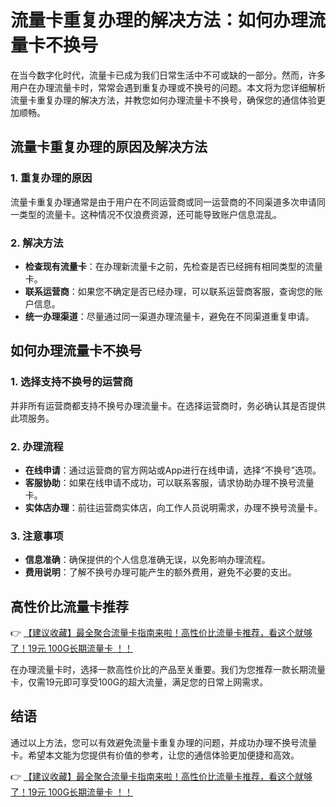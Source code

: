 # 流量卡重复办理的解决方法：如何办理流量卡不换号

在当今数字化时代，流量卡已成为我们日常生活中不可或缺的一部分。然而，许多用户在办理流量卡时，常常会遇到重复办理或不换号的问题。本文将为您详细解析流量卡重复办理的解决方法，并教您如何办理流量卡不换号，确保您的通信体验更加顺畅。

## 流量卡重复办理的原因及解决方法

### 1. 重复办理的原因
流量卡重复办理通常是由于用户在不同运营商或同一运营商的不同渠道多次申请同一类型的流量卡。这种情况不仅浪费资源，还可能导致账户信息混乱。

### 2. 解决方法
- **检查现有流量卡**：在办理新流量卡之前，先检查是否已经拥有相同类型的流量卡。
- **联系运营商**：如果您不确定是否已经办理，可以联系运营商客服，查询您的账户信息。
- **统一办理渠道**：尽量通过同一渠道办理流量卡，避免在不同渠道重复申请。

## 如何办理流量卡不换号

### 1. 选择支持不换号的运营商
并非所有运营商都支持不换号办理流量卡。在选择运营商时，务必确认其是否提供此项服务。

### 2. 办理流程
- **在线申请**：通过运营商的官方网站或App进行在线申请，选择“不换号”选项。
- **客服协助**：如果在线申请不成功，可以联系客服，请求协助办理不换号流量卡。
- **实体店办理**：前往运营商实体店，向工作人员说明需求，办理不换号流量卡。

### 3. 注意事项
- **信息准确**：确保提供的个人信息准确无误，以免影响办理流程。
- **费用说明**：了解不换号办理可能产生的额外费用，避免不必要的支出。

## 高性价比流量卡推荐

👉 [【建议收藏】最全聚合流量卡指南来啦！高性价比流量卡推荐，看这个就够了！19元 100G长期流量卡 ！！](https://bit.ly/Liuliangka)

在办理流量卡时，选择一款高性价比的产品至关重要。我们为您推荐一款长期流量卡，仅需19元即可享受100G的超大流量，满足您的日常上网需求。

## 结语

通过以上方法，您可以有效避免流量卡重复办理的问题，并成功办理不换号流量卡。希望本文能为您提供有价值的参考，让您的通信体验更加便捷和高效。

👉 [【建议收藏】最全聚合流量卡指南来啦！高性价比流量卡推荐，看这个就够了！19元 100G长期流量卡 ！！](https://bit.ly/Liuliangka)